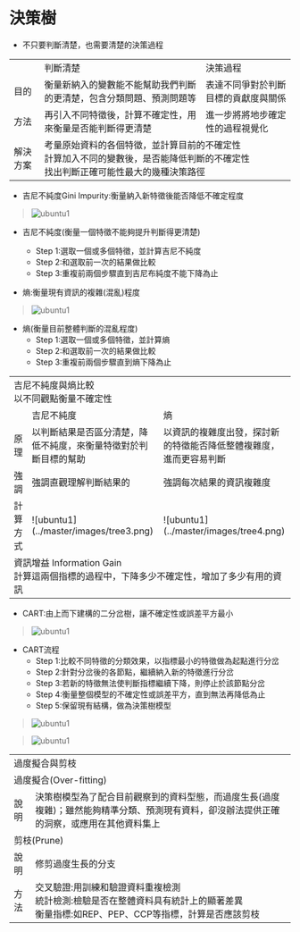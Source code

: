 # 決策樹
*   不只要判斷清楚，也需要清楚的決策過程
<table>
    <tr>
        <td></td>	 
        <td>判斷清楚</td>
		<td>決策過程</td>
    </tr>	
    <tr>
        <td>目的</td>	 
        <td>衡量新納入的變數能不能幫助我們判斷的更清楚，包含分類問題、預測問題等</td>
		<td>表達不同爭對於判斷目標的貢獻度與關係</td>
    </tr>
    <tr>
        <td>方法</td>	 
        <td>再引入不同特徵後，計算不確定性，用來衡量是否能判斷得更清楚</td>
		<td>進一步將將地步確定性的過程視覺化</td>
    </tr>	
	<tr>
        <td>解決方案</td>	 
        <td colspan="2">考量原始資料的各個特徵，並計算目前的不確定性<br>計算加入不同的變數後，是否能降低判斷的不確定性<br>找出判斷正確可能性最大的幾種決策路徑</td>
    </tr>
</table>

*   吉尼不純度Gini Impurity:衡量納入新特徵後能否降低不確定程度

> ![ubuntu1](../master/images/tree1.png)

* 吉尼不純度(衡量一個特徵不能夠提升判斷得更清楚)
  * Step 1:選取一個或多個特徵，並計算吉尼不純度
  * Step 2:和選取前一次的結果做比較
  * Step 3:重複前兩個步驟直到吉尼布純度不能下降為止
  
* 熵:衡量現有資訊的複雜(混亂)程度

> ![ubuntu1](../master/images/tree2.png)

* 熵(衡量目前整體判斷的混亂程度)
  * Step 1:選取一個或多個特徵，並計算熵
  * Step 2:和選取前一次的結果做比較
  * Step 3:重複前兩個步驟直到熵下降為止
  
<table>
    <tr>
        <td colspan="3">吉尼不純度與熵比較<br>以不同觀點衡量不確定性</td>
    </tr>
    <tr>
        <td></td>	 
        <td>吉尼不純度</td>
		<td>熵</td>
    </tr>	
    <tr>
        <td>原理</td>	 
        <td>以判斷結果是否區分清楚，降低不純度，來衡量特徵對於判斷目標的幫助</td>
		<td>以資訊的複雜度出發，探討新的特徵能否降低整體複雜度，進而更容易判斷</td>
    </tr>
    <tr>
        <td>強調</td>	 
        <td>強調直觀理解判斷結果的</td>
		<td>強調每次結果的資訊複雜度</td>
    </tr>	
	<tr>
        <td>計算方式</td>	 
        <td>![ubuntu1](../master/images/tree3.png)</td>
		<td>![ubuntu1](../master/images/tree4.png)</td>
    </tr>
    <tr>
        <td colspan="3">資訊增益 Information Gain<br>計算這兩個指標的過程中，下降多少不確定性，增加了多少有用的資訊</td>
    </tr>	
</table>

*   CART:由上而下建構的二分岔樹，讓不確定性或誤差平方最小

> ![ubuntu1](../master/images/tree5.png)  

* CART流程
  * Step 1:比較不同特徵的分類效果，以指標最小的特徵做為起點進行分岔
  * Step 2:針對分岔後的各節點，繼續納入新的特徵進行分岔
  * Step 3:若新的特徵無法使判斷指標繼續下降，則停止於該節點分岔
  * Step 4:衡量整個模型的不確定性或誤差平方，直到無法再降低為止
  * Step 5:保留現有結構，做為決策樹模型   

> ![ubuntu1](../master/images/tree6.png) 

> ![ubuntu1](../master/images/tree7.png) 


<table>
    <tr>
        <td colspan="2">過度擬合與剪枝</td>	 
    </tr>	
    <tr>
        <td colspan="2">過度擬合(Over-fitting)</td>	 
    </tr>
    <tr>
        <td>說明</td>	 
        <td>決策樹模型為了配合目前觀察到的資料型態，而過度生長(過度複雜)；雖然能夠精準分類、預測現有資料，卻沒辦法提供正確的洞察，或應用在其他資料集上</td>
    </tr>
    <tr>
        <td colspan="2">剪枝(Prune)</td>	 
    </tr>	
	<tr>
        <td>說明</td>	 
        <td>修剪過度生長的分支</td>
    </tr>
	<tr>
        <td>方法</td>	 
        <td>交叉驗證:用訓練和驗證資料重複檢測<br>統計檢測:檢驗是否在整體資料具有統計上的顯著差異<br>衡量指標:如REP、PEP、CCP等指標，計算是否應該剪枝</td>
    </tr>	
</table> 
